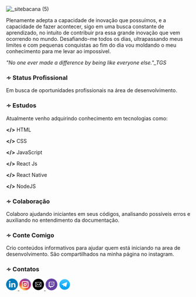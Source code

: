 ![_sitebacana (5)](https://user-images.githubusercontent.com/36510291/89363951-ce76dc00-d6a7-11ea-8e24-019e55a818ed.png)
<br>

Plenamente adepta a capacidade de inovação que possuímos, e a capacidade de fazer acontecer, sigo em uma busca constante de aprendizado, no intuito de contribuir pra essa grande inovação que vem ocorrendo no mundo. Desafiando-me todos os dias, ultrapassando meus limites e com pequenas conquistas ao fim do dia vou moldando o meu conhecimento para me levar ao impossivel.
<br>

<i>"No one ever made a difference by being like everyone else."_TGS</i> 
<br>
<h3>∻ Status Profissional</h3>
Em busca de oportunidades profissionais na área de desenvolvimento.</br>
 
 
<h3>∻ Estudos</h3>
Atualmente venho adquirindo conhecimento em tecnologias como:

<b></></b>
HTML

<b></></b>
CSS

<b></></b>
JavaScript</br>

<b></></b>
React Js

<b></></b>
React Native

<b></></b>
NodeJS


<h3>∻ Colaboração</h3>
Colaboro ajudando iniciantes em seus códigos, analisando possíveis erros e
auxiliando no entendimento da documentação.

<br>

<h3>∻ Conte Comigo</h3>
Crio conteúdos informativos para ajudar quem está iniciando na area de
desenvolvimento. São compartilhados na minha página no instagram.

<br>

<h3>∻ Contatos</h3>
<!--site de icons: https://icon-icons.com/icon-->
 
<a href="https://www.linkedin.com/in/susyannevr/" target="_blank" rel="noopener"> <img src="https://github.com/SusyAnneR/SusyAnneR/blob/master/linkedin.png" width="32" height="32"> </a> <a href="https://www.instagram.com/mrs.curiosity01/" target="_blank" rel="noopener"> <img src="https://github.com/SusyAnneR/SusyAnneR/blob/master/instagram.png" width="32" height="32"></a> 
<a href="mailto:suzyanne_08@hotmail.com" target="_blank" rel="noopener"> <img src="https://github.com/SusyAnneR/SusyAnneR/blob/master/email.png" width="32" height="32"> </a> <a href="https://www.twitch.tv/sany_girlcode" target="_blank" rel="noopener"> <img src="https://github.com/SusyAnneR/SusyAnneR/blob/master/twitch.png" width="32" height="32"></a>  <a href="https://t.me/Susy_WDev" target="_blank" rel="noopener"> <img src="https://github.com/SusyAnneR/SusyAnneR/blob/master/telegram.png" width="32" height="32"></a> 
  
  
